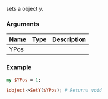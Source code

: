 sets a object y.
### Arguments
**Name**|**Type**|**Description**
:---|:---|:---
YPos||

### Example

```perl
my $YPos = 1;

$object->SetY($YPos); # Returns void
```